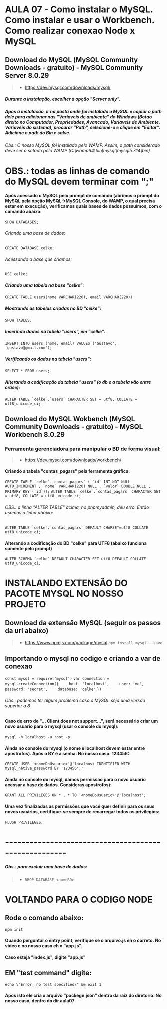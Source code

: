 # AULA 07 - Como instalar o MySQL. Como instalar e usar o Workbench. Como realizar conexao Node x MySQL

## Download do MySQL (MySQL Community Downloads - gratuito) - MySQL Community Server 8.0.29
>- https://dev.mysql.com/downloads/mysql/
##### Durante a instalação, escolher a opção "Server only".
##### Apos a instalacao, ir na pasta onde foi instalado o MySQL e copiar o path dele para adicionar nas "Variaveis de ambiente" do Windows (Botao direito no Computador, Propriedades, Avancado, Variaveis de Ambiente, Variaveis do sistema), procurar "Path", selecione-o e clique em "Editar". Adicione o path do Bin e salve.
###### Obs.: O nosso MySQL foi instalado pelo WAMP. Assim, o path considerado deve ser o setado pelo WAMP (C:\wamp64\bin\mysql\mysql5.7.14\bin)

# OBS.: todas as linhas de comando do MySQL devem terminar com ";"

#### Após acessado o MySQL pelo prompt de comando (abrimos o prompt do MySQL pela opção MySQL->MySQL Console, do WAMP, o qual precisa estar em execução), verificamos quais bases de dados possuímos, com o comando abaixo:
```SHOW DATABASES;```

###### Criando uma base de dados:
```CREATE DATABASE celke;```

###### Acessando a base que criamos:
```USE celke;```

##### Criando uma tabela na base "celke":
```CREATE TABLE users(nome VARCHAR(220), email VARCHAR(220))```

##### Mostrando as tabelas criadas no BD "celke":
```SHOW TABLES;```

##### Inserindo dados na tabela "users", em "celke":
```INSERT INTO users (nome, email) VALUES ('Gustavo', 'gustavo@gmail.com');```

##### Verificando os dados na tabela "users":
```SELECT * FROM users;```

##### Alterando a codificação da tabela "users" (o db e a tabela vão entre crase):
```ALTER TABLE `celke`.`users` CHARACTER SET = utf8, COLLATE = utf8_unicode_ci;```

## Download do MySQL Wokbench (MySQL Community Downloads - gratuito) - MySQL Workbench 8.0.29
### Ferramenta gerenciadora para manipular o BD de forma visual:
>- https://dev.mysql.com/downloads/workbench/

#### Criando a tabela "contas_pagars" pela ferramenta gráfica:
```CREATE TABLE `celke`.`contas_pagars` ( `id` INT NOT NULL AUTO_INCREMENT , `nome` VARCHAR(220) NULL , `valor` DOUBLE NULL , PRIMARY KEY (`id`));```
```ALTER TABLE `celke`.`contas_pagars` CHARACTER SET = utf8, COLLATE = utf8_unicode_ci;```
###### OBS.: a linha "ALTER TABLE" acima, no phpmyadmin, deu erro. Então usamos a linha abaixo:
```ALTER TABLE `celke`.`contas_pagars` DEFAULT CHARSET=utf8 COLLATE utf8_unicode_ci;```

#### Alterando a codificação do BD "celke" para UTF8 (abaixo funciona somente pelo prompt)
```ALTER SCHEMA `celke` DEFAULT CHARACTER SET utf8 DEFAULT COLLATE utf8_unicode_ci; ```


# INSTALANDO EXTENSÃO DO PACOTE MYSQL NO NOSSO PROJETO
## Download da extensão MySQL (seguir os passos da url abaixo)
>- https://www.npmjs.com/package/mysql
```npm install mysql --save```

## Importando o mysql no codigo e criando a var de conexao
```const mysql = require('mysql')```
```var connection = mysql.createConnection({```
```    host: 'localhost',```
```    user: 'me',```
```    password: 'secret',```
```    database: 'celke'```
```})```
###### Obs.: podemos ter algum problema caso o MySQL seja uma versão superior a 8
#### Caso de erro de "... Client does not support...", será necessário criar um novo usuario para o mysql (usar o console do mysql):
```mysql -h localhost -u root -p```
#### Ainda no console do mysql (o nome e localhost devem estar entre apostrofos). Após o BY é a senha. No nosso caso: 123456:
```CREATE USER '<nomeDoUsuario>'@'localhost IDENTIFIED WITH mysql_native_password BY '123456';'```
#### Ainda no console do mysql, damos permissao para o novo usuario acessar a base de dados. Consideras apostrofos):
```GRANT ALL PRIVILEGES ON * . * TO '<nomeDoUsuario>'@'localhost'; ```

#### Uma vez finalizadas as permissões que você quer definir para os seus novos usuários, certifique-se sempre de recarregar todos os privilegios:
```FLUSH PRIVILEGES;```



# -----------------------------------------------------
##### Obs.: para excluir uma base de dados:
>- ```DROP DATABASE <nomeBD>```

# VOLTANDO PARA O CODIGO NODE
## Rode o comando abaixo:
```npm init```

#### Quando perguntar o entry point, verifique se o arquivo.js eh o correto. No video e no nosso caso eh o "app.js".
#### Caso esteja "index.js", digite "app.js"
## EM "test command" digite: 
```echo \"Error: no test specified\" && exit 1```

#### Apos isto ele cria o arquivo "packege.json" dentro da raiz do diretorio. No nosso caso, dentro do dir aula07


